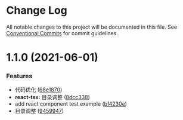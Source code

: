 # Change Log

All notable changes to this project will be documented in this file.
See [Conventional Commits](https://conventionalcommits.org) for commit guidelines.

# 1.1.0 (2021-06-01)


### Features

* 代码优化 ([68e1870](https://github.com/walrusjs/test/commit/68e187043808f18b6bfebf014bd2a4d2fde151da))
* **react-tsx:** 目录调整 ([8dcc338](https://github.com/walrusjs/test/commit/8dcc338bc893f7c8dde4d3bf6a705e23af65d09d))
* add react component test example ([bf4230e](https://github.com/walrusjs/test/commit/bf4230eefdee19c52bf7245eef71dda8729f5337))
* 目录调整 ([9459947](https://github.com/walrusjs/test/commit/9459947eb7adb8998908c03b616db0a490fc49f7))
